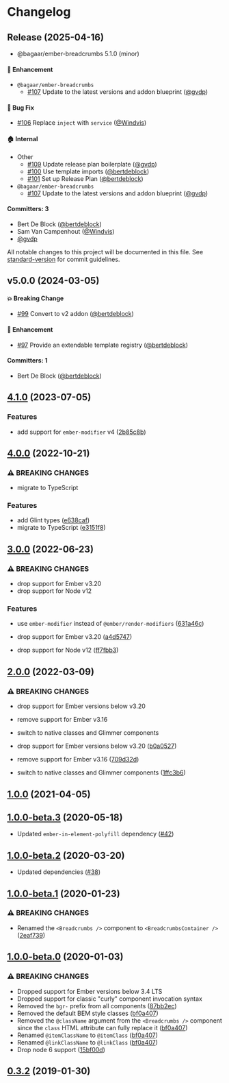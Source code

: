 # Changelog

## Release (2025-04-16)

* @bagaar/ember-breadcrumbs 5.1.0 (minor)

#### :rocket: Enhancement
* `@bagaar/ember-breadcrumbs`
  * [#107](https://github.com/Bagaar/ember-breadcrumbs/pull/107) Update to the latest versions and addon blueprint ([@gvdp](https://github.com/gvdp))

#### :bug: Bug Fix
* [#106](https://github.com/Bagaar/ember-breadcrumbs/pull/106) Replace `inject` with `service` ([@Windvis](https://github.com/Windvis))

#### :house: Internal
* Other
  * [#109](https://github.com/Bagaar/ember-breadcrumbs/pull/109) Update release plan boilerplate ([@gvdp](https://github.com/gvdp))
  * [#100](https://github.com/Bagaar/ember-breadcrumbs/pull/100) Use template imports ([@bertdeblock](https://github.com/bertdeblock))
  * [#101](https://github.com/Bagaar/ember-breadcrumbs/pull/101) Set up Release Plan ([@bertdeblock](https://github.com/bertdeblock))
* `@bagaar/ember-breadcrumbs`
  * [#107](https://github.com/Bagaar/ember-breadcrumbs/pull/107) Update to the latest versions and addon blueprint ([@gvdp](https://github.com/gvdp))

#### Committers: 3
- Bert De Block ([@bertdeblock](https://github.com/bertdeblock))
- Sam Van Campenhout ([@Windvis](https://github.com/Windvis))
- [@gvdp](https://github.com/gvdp)

All notable changes to this project will be documented in this file. See [standard-version](https://github.com/conventional-changelog/standard-version) for commit guidelines.


## v5.0.0 (2024-03-05)

#### :boom: Breaking Change
* [#99](https://github.com/Bagaar/ember-breadcrumbs/pull/99) Convert to v2 addon ([@bertdeblock](https://github.com/bertdeblock))

#### :rocket: Enhancement
* [#97](https://github.com/Bagaar/ember-breadcrumbs/pull/97) Provide an extendable template registry ([@bertdeblock](https://github.com/bertdeblock))

#### Committers: 1
- Bert De Block ([@bertdeblock](https://github.com/bertdeblock))

## [4.1.0](https://github.com/Bagaar/ember-breadcrumbs/compare/v4.0.0...v4.1.0) (2023-07-05)


### Features

* add support for `ember-modifier` v4 ([2b85c8b](https://github.com/Bagaar/ember-breadcrumbs/commit/2b85c8bc62885f65f1490240012601b7195f2eb5))

## [4.0.0](https://github.com/Bagaar/ember-breadcrumbs/compare/v3.0.0...v4.0.0) (2022-10-21)


### ⚠ BREAKING CHANGES

* migrate to TypeScript

### Features

* add Glint types ([e638caf](https://github.com/Bagaar/ember-breadcrumbs/commit/e638cafc0484bbac025cd6dc2cb5b909465b8d5e))
* migrate to TypeScript ([e3151f8](https://github.com/Bagaar/ember-breadcrumbs/commit/e3151f8f892e7f64b6a0dd07d09a8eadf93cbcc9))

## [3.0.0](https://github.com/Bagaar/ember-breadcrumbs/compare/v2.0.0...v3.0.0) (2022-06-23)


### ⚠ BREAKING CHANGES

* drop support for Ember v3.20
* drop support for Node v12

### Features

* use `ember-modifier` instead of `@ember/render-modifiers` ([631a46c](https://github.com/Bagaar/ember-breadcrumbs/commit/631a46c1e2052b4c33854826df467172bb18b3c8))


* drop support for Ember v3.20 ([a4d5747](https://github.com/Bagaar/ember-breadcrumbs/commit/a4d5747f1e0b4838f3918b7b42de71db5260a886))
* drop support for Node v12 ([ff7fbb3](https://github.com/Bagaar/ember-breadcrumbs/commit/ff7fbb3f44f9d7a14b61dbbffbb086a301f52012))

## [2.0.0](https://github.com/Bagaar/ember-breadcrumbs/compare/v1.0.0...v2.0.0) (2022-03-09)


### ⚠ BREAKING CHANGES

* drop support for Ember versions below v3.20
* remove support for Ember v3.16
* switch to native classes and Glimmer components

* drop support for Ember versions below v3.20 ([b0a0527](https://github.com/Bagaar/ember-breadcrumbs/commit/b0a0527bf41838db32a562e083effbf0f694bdab))
* remove support for Ember v3.16 ([709d32d](https://github.com/Bagaar/ember-breadcrumbs/commit/709d32d22f23cb84dd0a87da2c37c4279d81fe16))
* switch to native classes and Glimmer components ([1ffc3b6](https://github.com/Bagaar/ember-breadcrumbs/commit/1ffc3b67787d56f72a6a639f1adfdd871f36e874))

## [1.0.0](https://github.com/Bagaar/ember-breadcrumbs/compare/v1.0.0-beta.1...v1.0.0) (2021-04-05)

## [1.0.0-beta.3](https://github.com/Bagaar/ember-breadcrumbs/compare/v1.0.0-beta.2...v1.0.0-beta.3) (2020-05-18)

* Updated `ember-in-element-polyfill` dependency ([#42](https://github.com/Bagaar/ember-breadcrumbs/pull/42/files))

## [1.0.0-beta.2](https://github.com/Bagaar/ember-breadcrumbs/compare/v1.0.0-beta.1...v1.0.0-beta.2) (2020-03-20)

* Updated dependencies ([#38](https://github.com/Bagaar/ember-breadcrumbs/pull/38))

## [1.0.0-beta.1](https://github.com/Bagaar/ember-breadcrumbs/compare/v1.0.0-beta.0...v1.0.0-beta.1) (2020-01-23)


### ⚠ BREAKING CHANGES

* Renamed the `<Breadcrumbs />` component to `<BreadcrumbsContainer />` ([2eaf739](https://github.com/Bagaar/ember-breadcrumbs/commit/2eaf7396aed1963a8bbf5a3547c3375eb0a02fd4))

## [1.0.0-beta.0](https://github.com/Bagaar/ember-breadcrumbs/compare/v0.3.2...v1.0.0-beta.0) (2020-01-03)


### ⚠ BREAKING CHANGES

* Dropped support for Ember versions below 3.4 LTS
* Dropped support for classic "curly" component invocation syntax
* Removed the `bgr-` prefix from all components ([87bb2ec](https://github.com/Bagaar/ember-breadcrumbs/commit/87bb2eca039b2dc07adcfe61eb2461ce1de7caa9))
* Removed the default BEM style classes ([bf0a407](https://github.com/Bagaar/ember-breadcrumbs/commit/bf0a40748eb19eb5d301ee2a17188ecd48701543))
* Removed the `@className` argument from the `<Breadcrumbs />` component since the `class` HTML attribute can fully replace it ([bf0a407](https://github.com/Bagaar/ember-breadcrumbs/commit/bf0a40748eb19eb5d301ee2a17188ecd48701543))
* Renamed `@itemClassName` to `@itemClass` ([bf0a407](https://github.com/Bagaar/ember-breadcrumbs/commit/bf0a40748eb19eb5d301ee2a17188ecd48701543))
* Renamed `@linkClassName` to `@linkClass` ([bf0a407](https://github.com/Bagaar/ember-breadcrumbs/commit/bf0a40748eb19eb5d301ee2a17188ecd48701543))
* Drop node 6 support ([15bf00d](https://github.com/Bagaar/ember-breadcrumbs/commit/15bf00df019c778edeb890c438d575f822459dc8))

<a name="0.3.2"></a>
## [0.3.2](https://github.com/Bagaar/ember-breadcrumbs/compare/v0.3.1...v0.3.2) (2019-01-30)
